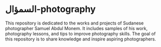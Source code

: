 # السمؤال-photography
This repository is dedicated to the works and projects of Sudanese photographer Samuel Abdul Monem. It includes samples of his work, photography lessons, and tips to improve photography skills. The goal of this repository is to share knowledge and inspire aspiring photographers.
